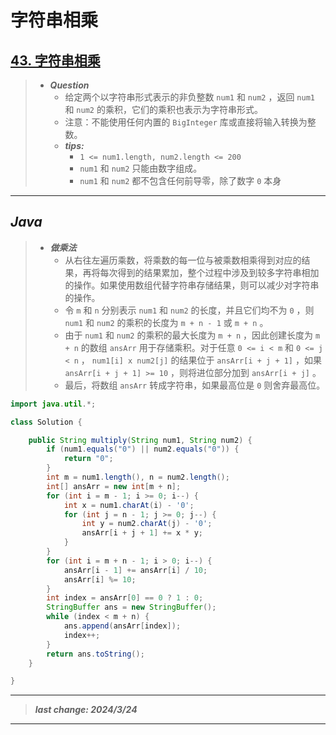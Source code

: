 # 字符串相乘

## [43. 字符串相乘](https://leetcode.cn/problems/multiply-strings/)

> - ***Question***
>   - 给定两个以字符串形式表示的非负整数 `num1` 和 `num2` ，返回 `num1` 和 `num2` 的乘积，它们的乘积也表示为字符串形式。
>   - 注意：不能使用任何内置的 `BigInteger` 库或直接将输入转换为整数。
>   - ***tips:***
>     - `1 <= num1.length, num2.length <= 200`
>     - `num1` 和 `num2` 只能由数字组成。
>     - `num1` 和 `num2` 都不包含任何前导零，除了数字 `0` 本身

---

## *Java*

> - ***做乘法***
>   - 从右往左遍历乘数，将乘数的每一位与被乘数相乘得到对应的结果，再将每次得到的结果累加，整个过程中涉及到较多字符串相加的操作。如果使用数组代替字符串存储结果，则可以减少对字符串的操作。
>   - 令 `m` 和 `n` 分别表示 `num1` 和 `num2` 的长度，并且它们均不为 `0` ，则 `num1` 和 `num2` 的乘积的长度为 `m + n - 1` 或 `m + n` 。
>   - 由于 `num1` 和 `num2` 的乘积的最大长度为 `m + n` ，因此创建长度为 `m + n` 的数组 `ansArr` 用于存储乘积。对于任意 `0 <= i < m` 和 `0 <= j < n` ， `num1[i] x num2[j]` 的结果位于 `ansArr[i + j + 1]` ，如果 `ansArr[i + j + 1] >= 10` ，则将进位部分加到 `ansArr[i + j]` 。
>   - 最后，将数组 `ansArr` 转成字符串，如果最高位是 `0` 则舍弃最高位。

```java
import java.util.*;

class Solution {

    public String multiply(String num1, String num2) {
        if (num1.equals("0") || num2.equals("0")) {
            return "0";
        }
        int m = num1.length(), n = num2.length();
        int[] ansArr = new int[m + n];
        for (int i = m - 1; i >= 0; i--) {
            int x = num1.charAt(i) - '0';
            for (int j = n - 1; j >= 0; j--) {
                int y = num2.charAt(j) - '0';
                ansArr[i + j + 1] += x * y;
            }
        }
        for (int i = m + n - 1; i > 0; i--) {
            ansArr[i - 1] += ansArr[i] / 10;
            ansArr[i] %= 10;
        }
        int index = ansArr[0] == 0 ? 1 : 0;
        StringBuffer ans = new StringBuffer();
        while (index < m + n) {
            ans.append(ansArr[index]);
            index++;
        }
        return ans.toString();
    }

}
```

---

> ***last change: 2024/3/24***

---
